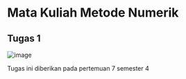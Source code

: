 # Mata Kuliah Metode Numerik
## Tugas 1

![image](https://user-images.githubusercontent.com/59109741/119253127-eccbab00-bbd9-11eb-9ea9-d94629e89f90.png)

Tugas ini diberikan pada pertemuan 7 semester 4

